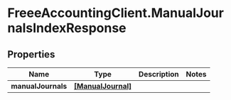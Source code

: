 # FreeeAccountingClient.ManualJournalsIndexResponse

## Properties
Name | Type | Description | Notes
------------ | ------------- | ------------- | -------------
**manualJournals** | [**[ManualJournal]**](ManualJournal.md) |  | 


